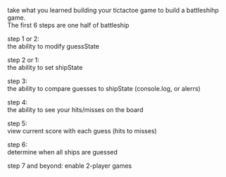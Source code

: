 take what you learned building your tictactoe game to build a battleshihp game.  
The first 6 steps are one half of battleship  

step 1 or 2:  
	the ability to modify guessState
  
step 2 or 1:  
	the ability to set shipState  
  
step 3:  
	the ability to compare guesses to shipState (console.log, or alerrs)
  
step 4:  
	the ability to see your hits/misses on the board  
  
step 5:  
	view current score with each guess  (hits to misses)
  
step 6:  
	determine when all ships are guessed  
  
step 7 and beyond:
	enable 2-player games